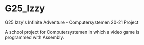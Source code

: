 # G25_Izzy
G25 Izzy's Infinite Adventure - Computersystemen 20-21 Project

A school project for Computersystemen in which a video game is programmed with Assembly.
